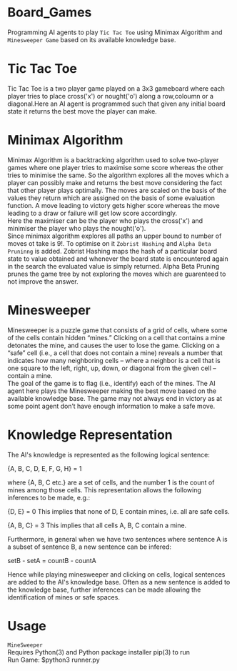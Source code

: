 # Board_Games
Programming AI agents to play `Tic Tac Toe` using Minimax Algorithm and  `Minesweeper Game` based on its available knowledge base.
# Tic Tac Toe
Tic Tac Toe is a two player game played on a 3x3 gameboard where each player tries to place cross('x') or nought('o') along a row,coloumn or a diagonal.Here an AI agent is programmed such that given any initial board state it returns the best move the player can make.
# Minimax Algorithm
Minimax Algorithm is a backtracking algorithm used to solve two-player games where one player tries to maximise some score whereas the other tries to minimise the same. So the algorithm explores all the moves which a player can possibly make and returns the best move considering the fact that other player plays optimally. The moves are scaled on the basis of the values they return which are assigned on the basis of some evaluation function. A move leading to victory gets higher score whereas the move leading to a draw or failure will get low score accordingly.
\
Here the maximiser can be the player who plays the cross('x') and minimiser the player who plays the nought('o'). 
\
Since minimax algorithm explores all paths an upper bound to number of moves ot take is 9!. To optimise on it `Zobrist Hashing` and `Alpha Beta Pruninng` is added. Zobrist Hashing maps the hash of a particular board state to value obtained and whenever the board state is encountered again in the search the evaluated value is simply returned. Alpha Beta Pruning prunes the game tree by not exploring the moves which are guarenteed to not improve the answer.
# Minesweeper
Minesweeper is a puzzle game that consists of a grid of cells, where some of the cells contain hidden “mines.” Clicking on a cell that contains a mine detonates the mine, and causes the user to lose the game. Clicking on a “safe” cell (i.e., a cell that does not contain a mine) reveals a number that indicates how many neighboring cells – where a neighbor is a cell that is one square to the left, right, up, down, or diagonal from the given cell – contain a mine.
\
The goal of the game is to flag (i.e., identify) each of the mines. The AI agent here plays the Minesweeper making the best move based on the available knowledge base. The game may not always end in victory as at some point agent don’t have enough information to make a safe move.
# Knowledge Representation
The AI's knowledge is represented as the following logical sentence:

{A, B, C, D, E, F, G, H} = 1

where {A, B, C etc.} are a set of cells, and the number 1 is the count of mines among those cells. This representation allows the following inferences to be made, e.g.:

{D, E} = 0 This implies that none of D, E contain mines, i.e. all are safe cells.

{A, B, C} = 3 This implies that all cells A, B, C contain a mine.

Furthermore, in general when we have two sentences where sentence A is a subset of sentence B, a new sentence can be infered:

setB - setA = countB - countA

Hence while playing minesweeper and clicking on cells, logical sentences are added to the AI's knowledge base. Often as a new sentence is added to the knowledge base, further inferences can be made allowing the identification of mines or safe spaces.
# Usage 
`MineSweeper`
\
Requires Python(3) and Python package installer pip(3) to run 
\
Run Game: $python3 runner.py




